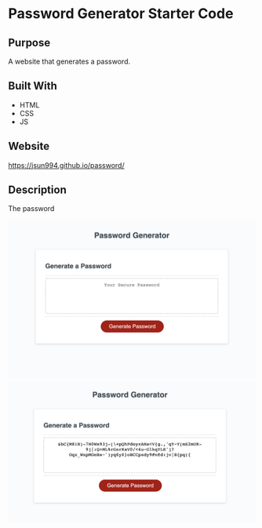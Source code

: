 # Password Generator Starter Code

## Purpose
A website that generates a password.

## Built With
* HTML
* CSS
* JS

## Website
https://jsun994.github.io/password/

## Description
The password

![ss1](./screenshot.png)
![ss2](./screenshot1.png)